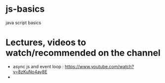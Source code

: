 # js-basics
java script basics

# Lectures, videos to watch/recommended on the channel
* async js and event loop : https://www.youtube.com/watch?v=8zKuNo4ay8E
* 
